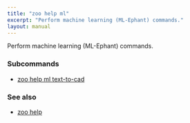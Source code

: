 ```yaml
---
title: "zoo help ml"
excerpt: "Perform machine learning (ML-Ephant) commands."
layout: manual
---
```


Perform machine learning (ML-Ephant) commands.

### Subcommands

* [zoo help ml text-to-cad](./zoo_help_ml_text-to-cad)

### See also

* [zoo help](./zoo_help)